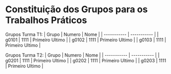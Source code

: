 # Constituição dos Grupos para os Trabalhos Práticos

Grupos Turma T1:
| Grupo | Numero | Nome |
| ----------- | ----------- |
| g0101 | 1111 | Primeiro Ultimo |
| g0102 | 1111 | Primeiro Ultimo |
| g0103 | 1111 | Primeiro Ultimo |

Grupos Turma T2:
| Grupo | Numero | Nome |
| ----------- | ----------- |
| g0201 | 1111 | Primeiro Ultimo |
| g0202 | 1111 | Primeiro Ultimo |
| g0203 | 1111 | Primeiro Ultimo |
